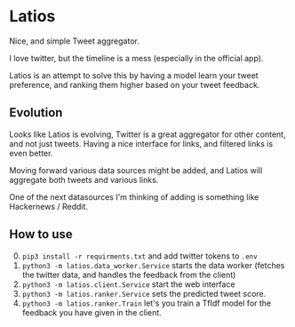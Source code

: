 # Latios
Nice, and simple Tweet aggregator.

I love twitter, but the timeline is a mess (especially in the official app).

Latios is an attempt to solve this by having a model learn your tweet preference, and ranking them higher based on your tweet feedback.


## Evolution
Looks like Latios is evolving, Twitter is a great aggregator for other content, and not just tweets. Having a nice interface for links, and filtered links is even better. 

Moving forward various data sources might be added, and Latios will aggregate both tweets and various links.

One of the next datasources I'm thinking of adding is something like Hackernews / Reddit.

## How to use 
0. `pip3 install -r requirments.txt` and add twitter tokens to `.env`
1. `python3 -m latios.data_worker.Service` starts the data worker (fetches the twitter data, and handles the feedback from the client)
2. `python3 -m latios.client.Service` start the web interface
3. `python3 -m latios.ranker.Service` sets the predicted tweet score.
4. `python3 -m latios.ranker.Train` let's you train a TfIdf model for the feedback you have given in the client.
